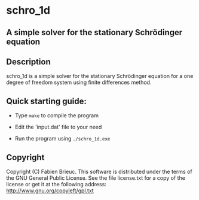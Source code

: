 # schro_1d
## A simple solver for the stationary Schrödinger equation

## Description

schro_1d is a simple solver for the stationary Schrödinger equation for a one degree of freedom  system using finite differences method.

## Quick starting guide:

* Type `make` to compile the program

* Edit the 'input.dat' file to your need

* Run the program using `./schro_1d.exe`

## Copyright

Copyright (C) Fabien Brieuc.
This software is distributed under the terms of the GNU General Public License.
See the file license.txt for a copy of the license or get it at the following address: http://www.gnu.org/copyleft/gpl.txt
